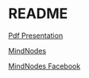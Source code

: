 # README

[Pdf Presentation](Salus.pdf)

[MindNodes](http://mindnodes.com)

[MindNodes Facebook](http://fb.me/mindnodes)

